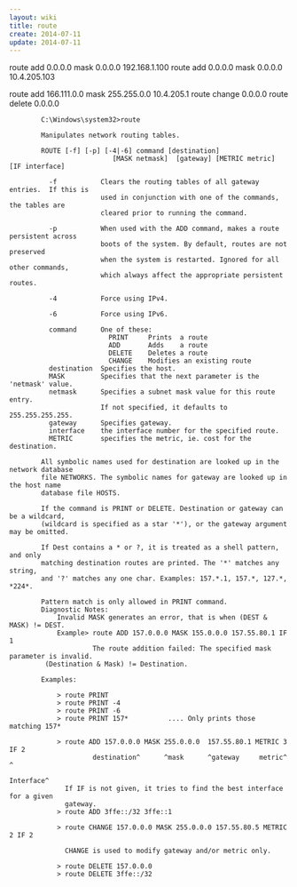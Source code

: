 ```yaml
---
layout: wiki
title: route
create: 2014-07-11
update: 2014-07-11
---
```


route add 0.0.0.0 mask 0.0.0.0 192.168.1.100
route add 0.0.0.0 mask 0.0.0.0 10.4.205.103

route add 166.111.0.0 mask 255.255.0.0 10.4.205.1 
route change 0.0.0.0 
route delete 0.0.0.0

            C:\Windows\system32>route
            
            Manipulates network routing tables.
            
            ROUTE [-f] [-p] [-4|-6] command [destination]
                              [MASK netmask]  [gateway] [METRIC metric]  [IF interface]
            
              -f           Clears the routing tables of all gateway entries.  If this is
                           used in conjunction with one of the commands, the tables are
                           cleared prior to running the command.
            
              -p           When used with the ADD command, makes a route persistent across
                           boots of the system. By default, routes are not preserved
                           when the system is restarted. Ignored for all other commands,
                           which always affect the appropriate persistent routes.
            
              -4           Force using IPv4.
            
              -6           Force using IPv6.
            
              command      One of these:
                             PRINT     Prints  a route
                             ADD       Adds    a route
                             DELETE    Deletes a route
                             CHANGE    Modifies an existing route
              destination  Specifies the host.
              MASK         Specifies that the next parameter is the 'netmask' value.
              netmask      Specifies a subnet mask value for this route entry.
                           If not specified, it defaults to 255.255.255.255.
              gateway      Specifies gateway.
              interface    the interface number for the specified route.
              METRIC       specifies the metric, ie. cost for the destination.
            
            All symbolic names used for destination are looked up in the network database
            file NETWORKS. The symbolic names for gateway are looked up in the host name
            database file HOSTS.
            
            If the command is PRINT or DELETE. Destination or gateway can be a wildcard,
            (wildcard is specified as a star '*'), or the gateway argument may be omitted.
            
            If Dest contains a * or ?, it is treated as a shell pattern, and only
            matching destination routes are printed. The '*' matches any string,
            and '?' matches any one char. Examples: 157.*.1, 157.*, 127.*, *224*.
            
            Pattern match is only allowed in PRINT command.
            Diagnostic Notes:
                Invalid MASK generates an error, that is when (DEST & MASK) != DEST.
                Example> route ADD 157.0.0.0 MASK 155.0.0.0 157.55.80.1 IF 1
                         The route addition failed: The specified mask parameter is invalid.
             (Destination & Mask) != Destination.
            
            Examples:
            
                > route PRINT
                > route PRINT -4
                > route PRINT -6
                > route PRINT 157*          .... Only prints those matching 157*
            
                > route ADD 157.0.0.0 MASK 255.0.0.0  157.55.80.1 METRIC 3 IF 2
                         destination^      ^mask      ^gateway     metric^    ^
                                                                     Interface^
                  If IF is not given, it tries to find the best interface for a given
                  gateway.
                > route ADD 3ffe::/32 3ffe::1
            
                > route CHANGE 157.0.0.0 MASK 255.0.0.0 157.55.80.5 METRIC 2 IF 2
            
                  CHANGE is used to modify gateway and/or metric only.
            
                > route DELETE 157.0.0.0
                > route DELETE 3ffe::/32
            
